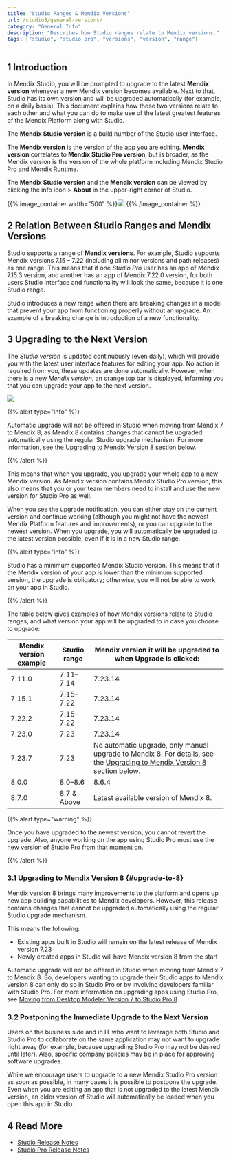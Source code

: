 ```yaml
---
title: "Studio Ranges & Mendix Versions"
url: /studio8/general-versions/
category: "General Info"
description: "Describes how Studio ranges relate to Mendix versions."
tags: ["studio", "studio pro", "versions", "version", "range"]
---
```


## 1 Introduction 

In Mendix Studio, you will be prompted to upgrade to the latest **Mendix version** whenever a new Mendix version becomes available. Next to that, Studio has its own version and will be upgraded automatically (for example, on a daily basis). This document explains how these two versions relate to each other and what you can do to make use of the latest greatest features of the Mendix Platform along with Studio.

The **Mendix Studio version** is a build number of the Studio user interface. 

The **Mendix version** is the version of the app you are editing. **Mendix version** correlates to **Mendix Studio Pro version**, but is broader, as the Mendix version is the version of the whole platform including Mendix Studio Pro and Mendix Runtime. 

The **Mendix Studio version** and the **Mendix version** can be viewed by clicking the info icon > **About** in the upper-right corner of Studio.

{{% image_container width="500" %}}![](/attachments/studio8/general/general-versions/about-dialog.png)
{{% /image_container %}}

## 2 Relation Between Studio Ranges and Mendix Versions 

Studio supports a range of **Mendix versions**. For example, Studio supports Mendix versions 7.15 – 7.22 (including all minor versions and path releases) as one range. This means that if one *Studio Pro* user has an app of Mendix 7.15.3 version, and another has an app of Mendix 7.22.0 version, for both users Studio interface and functionality will look the same, because it is one Studio range.

Studio introduces a new range when there are breaking changes in a model that prevent your app from functioning properly without an upgrade.  An example of a breaking change is introduction of a new functionality. 

## 3 Upgrading to the Next Version

The *Studio version* is updated continuously (even daily), which will provide you with the latest user interface features for editing your app. No action is required from you, these updates are done automatically. However, when there is a new *Mendix version*, an orange top bar is displayed, informing you that you can upgrade your app to the next version.  

![](/attachments/studio8/general/general-versions/top-bar-upgrade.png)

{{% alert type="info" %}}

Automatic upgrade will not be offered in Studio when moving from Mendix 7 to Mendix 8, as Mendix 8 contains changes that cannot be upgraded automatically using the regular Studio upgrade mechanism. For more information, see the [Upgrading to Mendix Version 8](#upgrade-to-8) section below.

{{% /alert %}}

This means that when you upgrade, you upgrade your whole app to a new Mendix version. As Mendix version contains Mendix Studio Pro version, this also means that you or your team members need to install and use the new version for Studio Pro as well. 

When you see the upgrade notification, you can either stay on the current version and continue working (although you might not have the newest Mendix Platform features and improvements), or you can upgrade to the newest version. When you upgrade, you will automatically be upgraded to the latest version possible, even if it is in a new Studio range. 

{{% alert type="info" %}} 

Studio has a minimum supported Mendix Studio version. This means that if the Mendix version of your app is lower than the minimum supported version, the upgrade is obligatory; otherwise, you will not be able to work on your app in Studio.  

{{% /alert %}}

The table below gives examples of how Mendix versions relate to Studio ranges, and what version your app will be upgraded to in case you choose to upgrade:

| Mendix version example | Studio range | Mendix version it will be upgraded to when Upgrade is clicked: |
| ---------------------- | ------------ | ------------------------------------------------------------ |
| 7.11.0                 | 7.11–7.14    | 7.23.14                                                      |
| 7.15.1                 | 7.15–7.22    | 7.23.14                                                      |
| 7.22.2                 | 7.15–7.22    | 7.23.14                                                      |
| 7.23.0                 | 7.23         | 7.23.14                                                      |
| 7.23.7                 | 7.23         | No automatic upgrade, only manual upgrade to Mendix 8. For details, see the [Upgrading to Mendix Version 8](#upgrade-to-8) section below. |
| 8.0.0                  | 8.0–8.6      | 8.6.4                                                        |
| 8.7.0                  | 8.7 & Above  | Latest available version of Mendix 8.                        |

{{% alert type="warning" %}} 

Once you have upgraded to the newest version, you cannot revert the upgrade. Also, anyone working on the app using Studio Pro must use the new version of Studio Pro from that moment on.

{{% /alert %}}    

### 3.1 Upgrading to Mendix Version 8 {#upgrade-to-8}

Mendix version 8 brings many improvements to the platform and opens up new app building capabilities to Mendix developers. However, this release contains changes that cannot be upgraded automatically using the regular Studio upgrade mechanism. 

This means the following:

* Existing apps built in Studio will remain on the latest release of Mendix version 7.23 
* Newly created apps in Studio will have Mendix version 8 from the start

Automatic upgrade will not be offered in Studio when moving from Mendix 7 to Mendix 8. So, developers wanting to upgrade their Studio apps to Mendix version 8 can only do so in Studio Pro or by involving developers familiar with Studio Pro. For more information on upgrading apps using Studio Pro, see [Moving from Desktop Modeler Version 7 to Studio Pro 8](/refguide8/moving-from-7-to-8/). 

### 3.2 Postponing the Immediate Upgrade to the Next Version 

Users on the business side and in IT who want to leverage both Studio and Studio Pro to collaborate on the same application may not want to upgrade right away (for example, because upgrading Studio Pro may not be desired until later). Also, specific company policies may be in place for approving software upgrades.

While we encourage users to upgrade to a new Mendix Studio Pro version as soon as possible, in many cases it is possible to postpone the upgrade. Even when you are editing an app that is not upgraded to the latest Mendix version, an older version of Studio will automatically be loaded when you open this app in Studio. 

## 4 Read More

* [Studio Release Notes](/releasenotes/studio/)
* [Studio Pro Release Notes](/releasenotes/studio-pro/)
